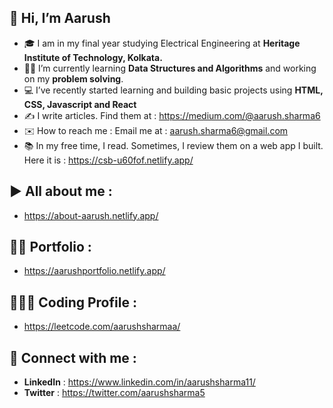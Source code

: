 ## 👋  Hi, I’m Aarush

- 🎓 I am in my final year studying Electrical Engineering at **Heritage Institute of Technology, Kolkata.**
- 👩‍💻 I’m currently learning **Data Structures and Algorithms** and working on my **problem solving**. 
- 💻 I’ve recently started learning and building basic projects using **HTML, CSS, Javascript and React** 
- ✍️ I write articles. Find them at : https://medium.com/@aarush.sharma6
- ✉️ How to reach me : Email me at : aarush.sharma6@gmail.com
- 📚 In my free time, I read. Sometimes, I review them on a web app I built. Here it is : https://csb-u60fof.netlify.app/

## ▶️ All about me :

- https://about-aarush.netlify.app/

## 👨‍🎓 Portfolio : 

- https://aarushportfolio.netlify.app/

## 👨🏻‍💻 Coding Profile : 
- https://leetcode.com/aarushsharmaa/

## 📲 Connect with me : 
- **LinkedIn** : https://www.linkedin.com/in/aarushsharma11/
- **Twitter** : https://twitter.com/aarushsharma5
<!---
AarushSharmaa/AarushSharmaa is a ✨ special ✨ repository because its `README.md` (this file) appears on your GitHub profile.
You can click the Preview link to take a look at your changes.
--->
